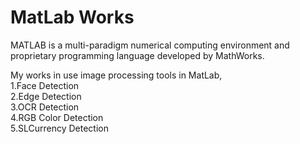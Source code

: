 # MatLab Works

MATLAB is a multi-paradigm numerical computing environment and proprietary programming language developed by MathWorks.                     

My works in use image processing tools in MatLab,                                                                                         
1.Face Detection                                                                                                                          
2.Edge Detection                                                                                                                           
3.OCR Detection                                                                                                                           
4.RGB Color Detection                                                                                                                     
5.SLCurrency Detection   
